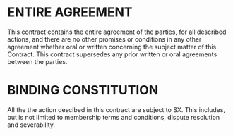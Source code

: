 <h1 class="clause">ENTIRE AGREEMENT</h1>

This contract contains the entire agreement of the parties, for all described actions, and there are no other promises or conditions in any other agreement whether oral or written concerning the subject matter of this Contract. This contract supersedes any prior written or oral agreements between the parties.

<h1 class="clause">BINDING CONSTITUTION</h1>

All the the action descibed in this contract are subject to SX. This includes, but is not limited to membership terms and conditions, dispute resolution and severability.
